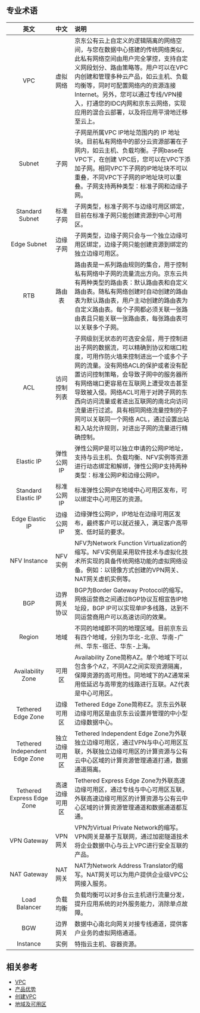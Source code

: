 ## 专业术语

|   **英文**    |   **中文**   | **说明**                                                     |
| :-----------: | :----------: | :----------------------------------------------------------- |
|      VPC      |   虚拟网络   | 京东公有云上自定义的逻辑隔离的网络空间，与您在数据中心搭建的传统网络类似，此私有网络空间由用户完全掌控，支持自定义网段划分、路由策略等。用户可以在VPC内创建和管理多种云产品，如云主机、负载均衡等，同时可配置网络内的资源连接Internet。另外，您可以通过专线/VPN接入，打通您的IDC内网和京东云网络，实现应用的混合云部署，以及将应用平滑地迁移至云上。 |
|    Subnet     |     子网     | 子网是所属VPC IP地址范围内的 IP 地址块。目前私有网络中的部分云资源部署在子网内，如云主机、负载均衡。子网base在VPC下，在创建 VPC后，您可以在VPC下添加子网。相同VPC下子网的IP地址块不可以重叠，不同VPC下子网的IP地址块可以重叠。子网支持两种类型：标准子网和边缘子网。 |
|    Standard Subnet     |     标准子网     | 子网类型，标准子网不与边缘可用区绑定，目前在标准子网只能创建资源到中心可用区。 |
|    Edge Subnet     |     边缘子网     | 子网类型，边缘子网只会与一个独立边缘可用区绑定，边缘子网只能创建资源到绑定的独立边缘可用区。 |
|      RTB      |    路由表    | 路由表是一系列路由规则的集合，用于控制私有网络中子网的流量流出方向。京东云共有两种类型的路由表：默认路由表和自定义路由表。随私有网络创建时自动创建的路由表为默认路由表，用户主动创建的路由表为自定义路由表。每个子网都必须关联一张路由表且只能关联一张路由表，每张路由表可以关联多个子网。 |
|      ACL      | 访问控制列表 | 子网级别无状态的可选安全层，用于控制进出子网的数据流，可以精确到协议和端口粒度，可用作防火墙来控制进出一个或多个子网的流量。没有网络ACL的保护或者没有配置访问控制策略，会导致子网中的服务器所有网络端口更容易在互联网上遭受攻击甚至导致被入侵。网络ACL可用于对跨子网的东西向访问流量或者进出互联网的南北向访问流量进行过滤。具有相同网络流量控制的子网可以关联同一个网络 ACL，通过设置出站和入站允许规则，对进出子网的流量进行精确控制。 |
|  Elastic IP   |  弹性公网IP  | 弹性公网IP是可以独立申请的公网IP地址，支持与云主机、负载均衡、NFV实例等资源进行动态绑定和解绑，弹性公网IP支持两种类型：标准公网IP和边缘公网IP。 |
|  Standard Elastic IP   |  标准公网IP  | 标准弹性公网IP在地域中心可用区发布，可以绑定中心可用区的资源。 |
|  Edge Elastic IP   |  边缘公网IP  | 边缘弹性公网IP，IP地址在边缘可用区发布，最终客户可以就近接入，满足客户高带宽、低时延的要求。 |
| NFV Instance  |   NFV实例    | NFV为Network Function Virtualization的缩写。NFV实例是采用软件技术与虚拟化技术所实现的具备传统网络功能的虚拟网络设备。例如：以镜像方式创建的VPN网关、NAT网关虚机实例等。 |
|      BGP      | 边界网关协议 | BGP为Border Gateway Protocol的缩写。网络运营商之间通过BGP协议互相宣告IP地址段，BGP IP可以实现单IP多线路，达到不同运营商用户可以高速访问的效果。 |
|    Region     |     地域     | 不同的地域即不同的地理区域。目前京东云有四个地域，分别为华北-北京、华南-广州、华东-宿迁、华东-上海。 |
| Availability Zone |    可用区    | Availability Zone简称AZ。单个地域下可以包含多个AZ，不同AZ之间实现资源隔离，保障资源的高可用性。同地域下的AZ通常采用低延迟与高带宽的线路进行互联。AZ代表是中心可用区。 |
| Tethered Edge Zone |    边缘可用区    | Tethered Edge Zone简称EZ。京东云外联边缘可用区是由京东云设置并管理的中小型边缘数据中心。 |
| Tethered Independent Edge Zone |    独立边缘可用区    | Tethered Independent Edge Zone为外联独立边缘可用区，通过VPN与中心可用区互联，外联独立边缘可用区的计算资源与公有云中心区域的计算资源管理通道打通，数据通道隔离。 |
| Tethered Express Edge Zone |    高速边缘可用区    | Tethered Express Edge Zone为外联高速边缘可用区，通过专线与中心可用区互联，外联高速边缘可用区的计算资源与公有云中心区域的计算资源管理通道和数据通道都互通。 |
|  VPN Gateway  |   VPN网关    | VPN为Virtual Private Network的缩写。VPN网关是基于互联网，通过加密隧道技术将企业数据中心与云上VPC进行安全互联的产品。 |
|  NAT Gateway  |   NAT网关    | NAT为Network Address Translator的缩写。NAT网关可以为用户提供企业级VPC公网接入服务。 |
| Load Balancer |   负载均衡   | 负载均衡可以对多台云主机进行流量分发，提升应用系统的对外服务能力，消除单点故障。 |
|      BGW      |   边界网关   | 数据中心南北向网关对接专线通道，提供客户业务的虚拟网络通道。 |
|   Instance    |     实例     | 特指云主机、容器资源。                                       |

## 相关参考
- [VPC](Features/VPC-Features.md)
- [产品优势](Benefits.md)
- [创建VPC](Operation-Guide/VPC-Configuration.md)
- [地域及可用区](Region-Az.md)

